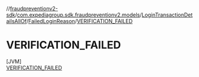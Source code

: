 //[fraudpreventionv2-sdk](../../../../../index.md)/[com.expediagroup.sdk.fraudpreventionv2.models](../../../index.md)/[LoginTransactionDetailsAllOf](../../index.md)/[FailedLoginReason](../index.md)/[VERIFICATION_FAILED](index.md)

# VERIFICATION_FAILED

[JVM]\
[VERIFICATION_FAILED](index.md)
